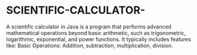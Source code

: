 # SCIENTIFIC-CALCULATOR-
A scientific calculator in Java is a program that performs advanced mathematical operations beyond basic arithmetic, such as trigonometric, logarithmic, exponential, and power functions. It typically includes features like:  Basic Operations: Addition, subtraction, multiplication, division.
